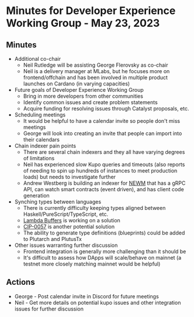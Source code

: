 # Minutes for Developer Experience Working Group - May 23, 2023

## Minutes
- Additional co-chair
    - Neil Rutledge will be assisting George Flerovsky as co-chair
    - Neil is a delivery manager at MLabs, but he focuses more on frontend/offchain and has been involved in multiple product launches on Cardano (in varying capacities)
- Future goals of Developer Experience Working Group
    - Bring in more developers from other communities
    - Identify common issues and create problem statements
    - Acquire funding for resolving issues through Catalyst proposals, etc.
- Scheduling meetings
    - It would be helpful to have a calendar invite so people don't miss meetings
    - George will look into creating an invite that people can import into their calendars
- Chain indexer pain points
    - There are several chain indexers and they all have varying degrees of limitations
    - Neil has experienced slow Kupo queries and timeouts (also reports of needing to spin up hundreds of instances to meet production loads) but needs to investigate further
    - Andrew Westberg is building an indexer for [NEWM](https://github.com/projectNEWM/newm-server) that has a gRPC API, can watch smart contracts (event driven), and has client code generation
- Synching types between languages
    - There is currently difficulty keeping types aligned between Haskell/PureScript/TypeScript, etc.
    - [Lambda Buffers](https://github.com/mlabs-haskell/lambda-buffers) is working on a solution
    - [CIP-0057](https://github.com/cardano-foundation/CIPs/tree/master/CIP-0057) is another potential solution
    - The ability to generate type definitions (blueprints) could be added to Plutarch and PlutusTx
- Other issues warranting further discussion
    - Frontend integration is generally more challenging than it should be
    - It's difficult to assess how DApps will scale/behave on mainnet (a testnet more closely matching mainnet would be helpful)

## Actions
- George - Post calendar invite in Discord for future meetings
- Neil - Get more details on potential kupo issues and other integration issues for further discussion